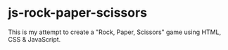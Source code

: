 # js-rock-paper-scissors
This is my attempt to create a "Rock, Paper, Scissors" game using HTML, CSS &amp; JavaScript.
